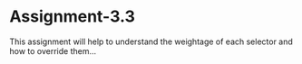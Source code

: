 # Assignment-3.3
This assignment will help to understand the weightage of each selector and how to override them...

